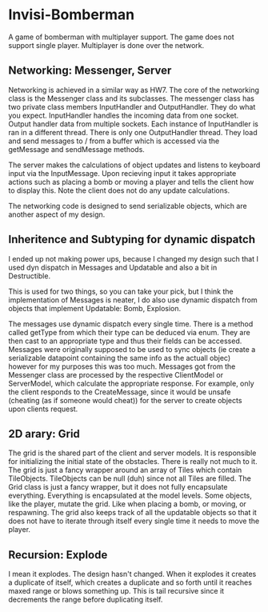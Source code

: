 # Invisi-Bomberman
A game of bomberman with multiplayer support. The game does not support single player.
Multiplayer is done over the network.

## Networking: Messenger, Server
Networking is achieved in a similar way as HW7. The core of the networking class is the Messenger class
and its subclasses. The messenger class has two private class members InputHandler and OutputHandler.
They do what you expect. InputHandler handles the incoming data from one socket. Output handler data
from multiple sockets. Each instance of InputHandler is ran in a different thread. There is only one OutputHandler
thread. They load and send messages to / from a buffer which is accessed via the getMessage and sendMessage methods.

The server makes the calculations of object updates and listens to keyboard input via the InputMessage. Upon recieving
input it takes appropriate actions such as placing a bomb or moving a player and tells the client how to display this.
Note the client does not do any update calculations.

The networking code is designed to send serializable objects, which are another aspect of my design.

## Inheritence and Subtyping for dynamic dispatch
I ended up not making power ups, because I changed my design such that I used dyn dispatch in Messages and Updatable
and also a bit in Destructible.

This is used for two things, so you can take your pick, but I think the implementation of Messages is neater, I do
also use dynamic dispatch from objects that implement Updatable: Bomb, Explosion.

The messages use dynamic dispatch every single time. There is a method called getType from which their type can
be deduced via enum. They are then cast to an appropriate type and thus their fields can be accessed. Messages
were originally supposed to be used to sync objects (ie create a serializable datapoint containing the same info
as the actuall objec) however for my purposes this was too much. Messages got from the Messenger class are processed
by the respective ClientModel or ServerModel, which calculate the appropriate response. For example,
only the client responds to the CreateMessage, since it would be unsafe (cheating (as if someone would cheat))
for the server to create objects upon clients request.

## 2D arary: Grid
The grid is the shared part of the client and server models. It is responsible for initializing the initial
state of the obstacles. There is really not much to it. The grid is just a fancy wrapper around an array of Tiles
which contain TileObjects. TileObjects can be null (duh) since not all Tiles are filled. The Grid class is just
a fancy wrapper, but it does not fully encapsulate everything. Everything is encapsulated at the model levels.
Some objects, like the player, mutate the grid. Like when placing a bomb, or moving, or respawning. The grid
also keeps track of all the updatable objects so that it does not have to iterate through itself every single time it
needs to move the player.

## Recursion: Explode
I mean it explodes. The design hasn't changed. When it explodes it creates a duplicate of itself, which creates a
duplicate and so forth until it reaches maxed range or blows something up. This is tail recursive since it
decrements the range before duplicating itself.